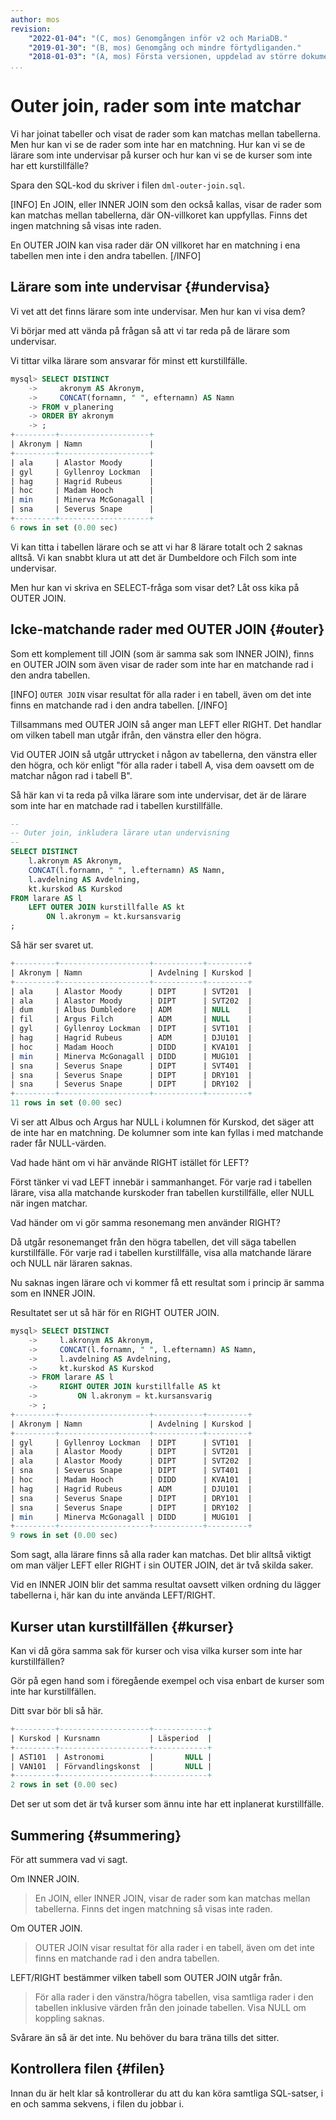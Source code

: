 ```yaml
---
author: mos
revision:
    "2022-01-04": "(C, mos) Genomgången inför v2 och MariaDB."
    "2019-01-30": "(B, mos) Genomgång och mindre förtydliganden."
    "2018-01-03": "(A, mos) Första versionen, uppdelad av större dokument."
...
```

Outer join, rader som inte matchar
==================================

Vi har joinat tabeller och visat de rader som kan matchas mellan tabellerna. Men hur kan vi se de rader som inte har en matchning. Hur kan vi se de lärare som inte undervisar på kurser och hur kan vi se de kurser som inte har ett kurstillfälle?

Spara den SQL-kod du skriver i filen `dml-outer-join.sql`.

[INFO]
En JOIN, eller INNER JOIN som den också kallas, visar de rader som kan matchas mellan tabellerna, där ON-villkoret kan uppfyllas. Finns det ingen matchning så visas inte raden.

En OUTER JOIN kan visa rader där ON villkoret har en matchning i ena tabellen men inte i den andra tabellen.
[/INFO]



Lärare som inte undervisar {#undervisa}
----------------------------------

Vi vet att det finns lärare som inte undervisar. Men hur kan vi visa dem?

Vi börjar med att vända på frågan så att vi tar reda på de lärare som undervisar.

Vi tittar vilka lärare som ansvarar för minst ett kurstillfälle.

```sql
mysql> SELECT DISTINCT
    ->     akronym AS Akronym,
    ->     CONCAT(fornamn, " ", efternamn) AS Namn
    -> FROM v_planering
    -> ORDER BY akronym
    -> ;
+---------+--------------------+
| Akronym | Namn               |
+---------+--------------------+
| ala     | Alastor Moody      |
| gyl     | Gyllenroy Lockman  |
| hag     | Hagrid Rubeus      |
| hoc     | Madam Hooch        |
| min     | Minerva McGonagall |
| sna     | Severus Snape      |
+---------+--------------------+
6 rows in set (0.00 sec)
```

Vi kan titta i tabellen lärare och se att vi har 8 lärare totalt och 2 saknas alltså. Vi kan snabbt klura ut att det är Dumbeldore och Filch som inte undervisar.

Men hur kan vi skriva en SELECT-fråga som visar det? Låt oss kika på OUTER JOIN.



Icke-matchande rader med OUTER JOIN {#outer}
----------------------------------

Som ett komplement till JOIN (som är samma sak som INNER JOIN), finns en OUTER JOIN som även visar de rader som inte har en matchande rad i den andra tabellen.

[INFO]
`OUTER JOIN` visar resultat för alla rader i en tabell, även om det inte finns en matchande rad i den andra tabellen.
[/INFO]

Tillsammans med OUTER JOIN så anger man LEFT eller RIGHT. Det handlar om vilken tabell man utgår ifrån, den vänstra eller den högra.

Vid OUTER JOIN så utgår uttrycket i någon av tabellerna, den vänstra eller den högra, och kör enligt "för alla rader i tabell A, visa dem oavsett om de matchar någon rad i tabell B".

Så här kan vi ta reda på vilka lärare som inte undervisar, det är de lärare som inte har en matchade rad i tabellen kurstillfälle.

```sql
--
-- Outer join, inkludera lärare utan undervisning
--
SELECT DISTINCT
    l.akronym AS Akronym,
    CONCAT(l.fornamn, " ", l.efternamn) AS Namn,
    l.avdelning AS Avdelning,
    kt.kurskod AS Kurskod
FROM larare AS l
    LEFT OUTER JOIN kurstillfalle AS kt
        ON l.akronym = kt.kursansvarig
;
```

Så här ser svaret ut.

```sql
+---------+--------------------+-----------+---------+
| Akronym | Namn               | Avdelning | Kurskod |
+---------+--------------------+-----------+---------+
| ala     | Alastor Moody      | DIPT      | SVT201  |
| ala     | Alastor Moody      | DIPT      | SVT202  |
| dum     | Albus Dumbledore   | ADM       | NULL    |
| fil     | Argus Filch        | ADM       | NULL    |
| gyl     | Gyllenroy Lockman  | DIPT      | SVT101  |
| hag     | Hagrid Rubeus      | ADM       | DJU101  |
| hoc     | Madam Hooch        | DIDD      | KVA101  |
| min     | Minerva McGonagall | DIDD      | MUG101  |
| sna     | Severus Snape      | DIPT      | SVT401  |
| sna     | Severus Snape      | DIPT      | DRY101  |
| sna     | Severus Snape      | DIPT      | DRY102  |
+---------+--------------------+-----------+---------+
11 rows in set (0.00 sec)
```

Vi ser att Albus och Argus har NULL i kolumnen för Kurskod, det säger att de inte har en matchning. De kolumner som inte kan fyllas i med matchande rader får NULL-värden.

Vad hade hänt om vi här använde RIGHT istället för LEFT?

Först tänker vi vad LEFT innebär i sammanhanget. För varje rad i tabellen lärare, visa alla matchande kurskoder fran tabellen kurstillfälle, eller NULL när ingen matchar.

Vad händer om vi gör samma resonemang men använder RIGHT?

Då utgår resonemanget från den högra tabellen, det vill säga tabellen kurstillfälle. För varje rad i tabellen kurstillfälle, visa alla matchande lärare och NULL när läraren saknas.

Nu saknas ingen lärare och vi kommer få ett resultat som i princip är samma som en INNER JOIN.

Resultatet ser ut så här för en RIGHT OUTER JOIN.

```sql
mysql> SELECT DISTINCT
    ->     l.akronym AS Akronym,
    ->     CONCAT(l.fornamn, " ", l.efternamn) AS Namn,
    ->     l.avdelning AS Avdelning,
    ->     kt.kurskod AS Kurskod
    -> FROM larare AS l
    ->     RIGHT OUTER JOIN kurstillfalle AS kt
    ->         ON l.akronym = kt.kursansvarig
    -> ;
+---------+--------------------+-----------+---------+
| Akronym | Namn               | Avdelning | Kurskod |
+---------+--------------------+-----------+---------+
| gyl     | Gyllenroy Lockman  | DIPT      | SVT101  |
| ala     | Alastor Moody      | DIPT      | SVT201  |
| ala     | Alastor Moody      | DIPT      | SVT202  |
| sna     | Severus Snape      | DIPT      | SVT401  |
| hoc     | Madam Hooch        | DIDD      | KVA101  |
| hag     | Hagrid Rubeus      | ADM       | DJU101  |
| sna     | Severus Snape      | DIPT      | DRY101  |
| sna     | Severus Snape      | DIPT      | DRY102  |
| min     | Minerva McGonagall | DIDD      | MUG101  |
+---------+--------------------+-----------+---------+
9 rows in set (0.00 sec)
```

Som sagt, alla lärare finns så alla rader kan matchas. Det blir alltså viktigt om man väljer LEFT eller RIGHT i sin OUTER JOIN, det är två skilda saker.

Vid en INNER JOIN blir det samma resultat oavsett vilken ordning du lägger tabellerna i, här kan du inte använda LEFT/RIGHT.



Kurser utan kurstillfällen {#kurser}
----------------------------------

Kan vi då göra samma sak för kurser och visa vilka kurser som inte har kurstillfällen?

Gör på egen hand som i föregående exempel och visa enbart de kurser som inte har kurstillfällen.

Ditt svar bör bli så här.

```sql
+---------+--------------------+------------+
| Kurskod | Kursnamn           | Läsperiod  |
+---------+--------------------+------------+
| AST101  | Astronomi          |       NULL |
| VAN101  | Förvandlingskonst  |       NULL |
+---------+--------------------+------------+
2 rows in set (0.00 sec)
```

Det ser ut som det är två kurser som ännu inte har ett inplanerat kurstillfälle.



Summering {#summering}
----------------------------------

För att summera vad vi sagt.

Om INNER JOIN.

> En JOIN, eller INNER JOIN, visar de rader som kan matchas mellan tabellerna. Finns det ingen matchning så visas inte raden.

Om OUTER JOIN.

> OUTER JOIN visar resultat för alla rader i en tabell, även om det inte finns en matchande rad i den andra tabellen.

LEFT/RIGHT bestämmer vilken tabell som OUTER JOIN utgår från.

> För alla rader i den vänstra/högra tabellen, visa samtliga rader i den tabellen inklusive värden från den joinade tabellen. Visa NULL om koppling saknas.

Svårare än så är det inte. Nu behöver du bara träna tills det sitter.



Kontrollera filen {#filen}
----------------------------------

Innan du är helt klar så kontrollerar du att du kan köra samtliga SQL-satser, i en och samma sekvens, i filen du jobbar i.
